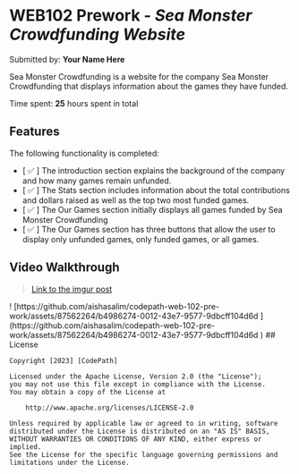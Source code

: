 # WEB102 Prework - *Sea Monster Crowdfunding Website*

Submitted by: **Your Name Here**

Sea Monster Crowdfunding is a website for the company Sea Monster Crowdfunding that displays information about the games they have funded.

Time spent: **25** hours spent in total

## Features

The following functionality is completed:

* [ ✅ ] The introduction section explains the background of the company and how many games remain unfunded.
* [ ✅ ] The Stats section includes information about the total contributions and dollars raised as well as the top two most funded games.
* [ ✅ ] The Our Games section initially displays all games funded by Sea Monster Crowdfunding
* [ ✅ ] The Our Games section has three buttons that allow the user to display only unfunded games, only funded games, or all games.

## Video Walkthrough

<blockquote class="imgur-embed-pub" lang="en" data-id="Zo1WnyC"><a href="https://imgur.com/Zo1WnyC">Link to the imgur post</a></blockquote>
! [https://github.com/aishasalim/codepath-web-102-pre-work/assets/87562264/b4986274-0012-43e7-9577-9dbcff104d6d
](https://github.com/aishasalim/codepath-web-102-pre-work/assets/87562264/b4986274-0012-43e7-9577-9dbcff104d6d
)
## License

    Copyright [2023] [CodePath]

    Licensed under the Apache License, Version 2.0 (the "License");
    you may not use this file except in compliance with the License.
    You may obtain a copy of the License at

        http://www.apache.org/licenses/LICENSE-2.0

    Unless required by applicable law or agreed to in writing, software
    distributed under the License is distributed on an "AS IS" BASIS,
    WITHOUT WARRANTIES OR CONDITIONS OF ANY KIND, either express or implied.
    See the License for the specific language governing permissions and
    limitations under the License.
